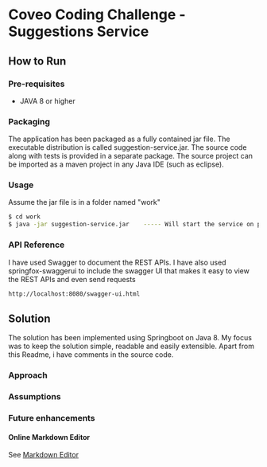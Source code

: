 # Coveo Coding Challenge - Suggestions Service

## How to Run
### Pre-requisites
 - JAVA 8 or higher 
### Packaging
The application has been packaged as a fully contained jar file.  The executable distribution is called suggestion-service.jar.  The source code along with tests is provided in a separate package. The source project can be imported as a maven project in any Java IDE (such as eclipse). 
### Usage
Assume the jar file is in a folder named "work"
```sh
$ cd work
$ java -jar suggestion-service.jar    ----- Will start the service on port 8080
``` 

### API Reference
I have used Swagger to document the REST APIs.  I have also used springfox-swaggerui to include
the swagger UI that makes it easy to view the REST APIs and even send requests

```sh
http://localhost:8080/swagger-ui.html
``` 

## Solution 
The solution has been implemented using Springboot on Java 8.  My focus was to keep the solution simple, readable and easily extensible.  Apart from this Readme, i have comments in the source code.

### Approach



### Assumptions



### Future enhancements


#### Online Markdown Editor
See [Markdown Editor](https://dillinger.io/)